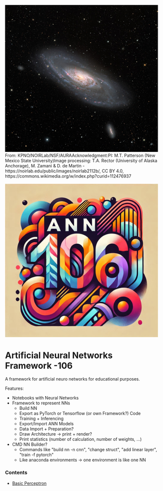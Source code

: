 <img src="./M106.jpg">
From: KPNO/NOIRLab/NSF/AURAAcknowledgment:PI: M.T. Patterson (New Mexico State University)Image processing: T.A. Rector (University of Alaska Anchorage), M. Zamani & D. de Martin - https://noirlab.edu/public/images/noirlab2112b/, CC BY 4.0, https://commons.wikimedia.org/w/index.php?curid=112476937



<br>
<br>

<img src="./ANN 106 Logo.png">


# **A**rtificial **N**eural **N**etworks Framework -106
A framework for artificial neuro networks for educational purposes.



Features:
- Notebooks with Neural Networks
- Framework to represent NNs
  - Build NN
  - Export as PyTorch or Tensorflow (or own Framework?) Code
  - Training + Inferencing
  - Export/Import ANN Models
  - Data Import + Preparation?
  - Draw Architecture -> print + render?
  - Print statistics (number of calculation, number of weights, ...)
- CMD NN Builder?
  - Commands like "build nn -n cnn", "change struct", "add linear layer", "train -f pytorch"
  - Like anaconda environments -> one environment is like one NN



### Contents

- [Basic Perceptron](./src/test-notebooks/Simple-Perceptron.ipynb)





